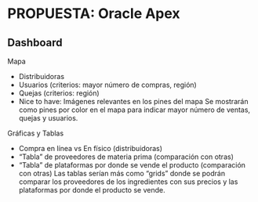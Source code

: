 # PROPUESTA: Oracle Apex
## Dashboard
Mapa
- Distribuidoras
- Usuarios (criterios: mayor número de compras, región)
- Quejas (criterios: región)
- Nice to have: Imágenes relevantes en los pines del mapa
Se mostrarán como pines por color en el mapa para indicar mayor número de ventas, quejas y usuarios.

Gráficas y Tablas
- Compra en línea vs En físico (distribuidoras)
- “Tabla” de proveedores de materia prima (comparación con otras)
- “Tabla” de plataformas por donde se vende el producto (comparación con otras)
Las tablas serían más como “grids” donde se podrán comparar los proveedores de los ingredientes con sus precios y las plataformas por donde el producto se vende.
